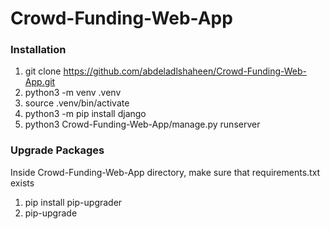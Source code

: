 # Crowd-Funding-Web-App

### Installation

1. git clone https://github.com/abdeladlshaheen/Crowd-Funding-Web-App.git
2. python3 -m venv .venv
3. source .venv/bin/activate
4. python3 -m pip install django
5. python3 Crowd-Funding-Web-App/manage.py runserver

### Upgrade Packages

Inside Crowd-Funding-Web-App directory, make sure that requirements.txt exists

1. pip install pip-upgrader
2. pip-upgrade
